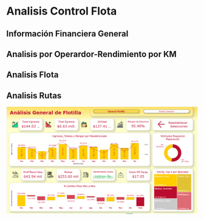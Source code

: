 # Analisis Control Flota
## Información Financiera General
## Analisis por Operardor-Rendimiento por KM
## Analisis Flota
## Analisis Rutas

![1760911400225](image/Readme/1760911400225.png)